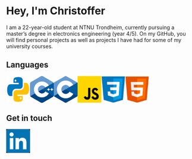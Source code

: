 <h1>Hey, I'm Christoffer</h1>

I am a 22-year-old student at NTNU Trondheim, currently pursuing a master’s degree in electronics engineering (year 4/5). On my GitHub, you will find personal projects as well as projects I have had for some of my university courses.


<h2>Languages</h2>
<div style="display: inline-block; display: flex;">
<img src="images/py.png" alt="Python" width="64px">
<img src="images/cpp.png" alt="C++" width="64px">
<img src="images/c.png" alt="C" width="64px">
<img src="images/JS.png" alt="JavsScript" width="64px">
<img src="images/css.png" alt="CSS" width="64px">
<img src="images/html.png" alt="HTML" width="64px">
</div>


<h2>Get in touch</h2>
<a href="https://www.linkedin.com/in/christoffer-b-skiaker/"><img  src="images/LinkedIn_black.png" alt="LinkedIn" width="64px" style="position:absolute;"></a>


<!---
I like web development, 

- 👀 I’m interested in ...
- 🌱 I’m currently learning ...
- 💞️ I’m looking to collaborate on ...
- 📫 How to reach me ...
--->



<!---
chrisskiberg/chrisskiberg is a ✨ special ✨ repository because its `README.md` (this file) appears on your GitHub profile.
You can click the Preview link to take a look at your changes.
--->
